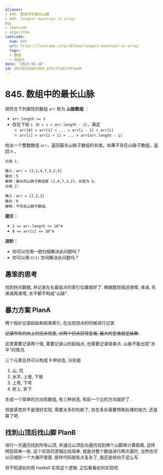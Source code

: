 ```yaml
---
aliases:
- 845. 数组中的最长山脉
- 845. longest mountain in array
tc:
- leetcode
- algorithm
leetcode:
  num: 845
  url: https://leetcode.cn/problems/longest-mountain-in-array
  tags:
  - 数组
  - 双指针
date: "2023-02-16"
id: 20230216041009_d75c1fa83c0f4a40
---
```


# 845. 数组中的最长山脉

把符合下列属性的数组 `arr` 称为 **山脉数组** ：

* `arr.length >= 3`
* 存在下标 `i`（`0 < i < arr.length - 1`），满足
    * `arr[0] < arr[1] < ... < arr[i - 1] < arr[i]`
    * `arr[i] > arr[i + 1] > ... > arr[arr.length - 1]`

给出一个整数数组 `arr`，返回最长山脉子数组的长度。如果不存在山脉子数组，返回 `0` 。

```
示例 1：

输入：arr = [2,1,4,7,3,2,5]
输出：5
解释：最长的山脉子数组是 [1,4,7,3,2]，长度为 5。
示例 2：

输入：arr = [2,2,2]
输出：0
解释：不存在山脉子数组。
```

**提示：**

* `1 <= arr.length <= 10^4`
* `0 <= arr[i] <= 10^4`

**进阶：**

* 你可以仅用一趟扫描解决此问题吗？
* 你可以用 `O(1)` 空间解决此问题吗？

## 愚笨的思考


找到拐点数据, 并记录左右最低点的索引位置就好了.
根据题目描述递增, 递减, 先递减再递增, 水平都不构成"山脉".

## 暴力方案 PlanA

两个指针记录起始和结束索引, 在出现拐点的时候进行记录.

~~记录所有的向上的拐点信息, 对两个拐点获得差值, 最大的差值就是结果.~~

这里需要记录两个值, 需要记录山的起始点, 也需要记录结束点. 山脉不能出现"水平"的情况.

三个元素总共可以构成 9 种状态, 分别是
1. 山, 坑
2. 水平, 上坡, 下坡
3. 上弯, 下弯
3. 折上, 折下

生成一个简单的方向性数组, 有三种状态, 和前一个比的方向就好了.

但是感觉并不是很好实现, 需要太多的判断了, 存在多处需要特殊处理的地方, 还是算了吧.

## 找到山顶后找山脚 PlanB

进行一次遍历找到所有山顶, 并通过山顶反向遍历找到两个山脚再计算距离, 这样明显简单一些.
这个实现的逻辑比较简单, 就是对整个数组进行两次遍历, 当然也可以压缩到一个大循环里面. 那样代码就有点复杂了, 我还是倾向于这么写.

但不知道如何用 haskell 实现这个逻辑. 之后看看如何实现吧.
